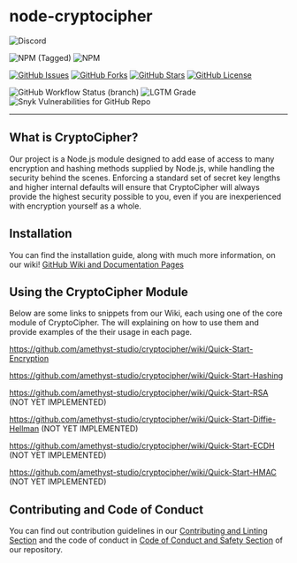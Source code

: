 # node-cryptocipher

![Discord](https://img.shields.io/discord/175388071448018944?label=Discord%20Community&logo=Discord&style=for-the-badge)

![NPM (Tagged)](https://img.shields.io/npm/v/cryptocipher/latest?label=Latest%20Version&logo=npm&style=for-the-badge) ![NPM](https://img.shields.io/npm/dw/cryptocipher?logo=npm&style=for-the-badge)

[![GitHub Issues](https://img.shields.io/github/issues/amethyst-studio/cryptocipher?logo=Git&style=for-the-badge)](https://github.com/amethyst-studio/cryptocipher/issues) [![GitHub Forks](https://img.shields.io/github/forks/amethyst-studio/cryptocipher?logo=Git&style=for-the-badge)](https://github.com/amethyst-studio/cryptocipher/network) [![GitHub Stars](https://img.shields.io/github/stars/amethyst-studio/cryptocipher?logo=Git&style=for-the-badge)](https://github.com/amethyst-studio/cryptocipher/stargazers) [![GitHub License](https://img.shields.io/github/license/amethyst-studio/cryptocipher?logo=npm&style=for-the-badge)](https://github.com/amethyst-studio/cryptocipher/blob/master/LICENSE)


![GitHub Workflow Status (branch)](https://img.shields.io/github/workflow/status/amethyst-studio/cryptocipher/yarn-tests/master?logo=Node.js&style=for-the-badge) ![LGTM Grade](https://img.shields.io/lgtm/grade/javascript/github/amethyst-studio/cryptocipher?logo=lgtm&style=for-the-badge)
![Snyk Vulnerabilities for GitHub Repo](https://img.shields.io/snyk/vulnerabilities/github/amethyst-studio/cryptocipher?logo=Snyk&style=for-the-badge)

-------

## What is CryptoCipher?

Our project is a Node.js module designed to add ease of access to many encryption and hashing methods supplied by Node.js, while handling the security behind the scenes. Enforcing a standard set of secret key lengths and higher internal defaults will ensure that CryptoCipher will always provide the highest security possible to you, even if you are inexperienced with encryption yourself as a whole.

## Installation

You can find the installation guide, along with much more information, on our wiki!
[GitHub Wiki and Documentation Pages](https://github.com/amethyst-studio/cryptocipher/wiki)

## Using the CryptoCipher Module

Below are some links to snippets from our Wiki, each using one of the core module of CryptoCipher. The will explaining on how to use them and provide examples of the their usage in each page.

https://github.com/amethyst-studio/cryptocipher/wiki/Quick-Start-Encryption

https://github.com/amethyst-studio/cryptocipher/wiki/Quick-Start-Hashing

https://github.com/amethyst-studio/cryptocipher/wiki/Quick-Start-RSA (NOT YET IMPLEMENTED)

https://github.com/amethyst-studio/cryptocipher/wiki/Quick-Start-Diffie-Hellman (NOT YET IMPLEMENTED)

https://github.com/amethyst-studio/cryptocipher/wiki/Quick-Start-ECDH (NOT YET IMPLEMENTED)

https://github.com/amethyst-studio/cryptocipher/wiki/Quick-Start-HMAC (NOT YET IMPLEMENTED)

## Contributing and Code of Conduct

You can find out contribution guidelines in our [Contributing and Linting Section](CONTRIBUTING.md) and the code of conduct in [Code of Conduct and Safety Section](CODE_OF_CONDUCT.md) of our repository.

